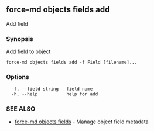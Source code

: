 ## force-md objects fields add

Add field

### Synopsis

Add field to object

```
force-md objects fields add -f Field [filename]...
```

### Options

```
  -f, --field string   field name
  -h, --help           help for add
```

### SEE ALSO

* [force-md objects fields](force-md_objects_fields.md)	 - Manage object field metadata

